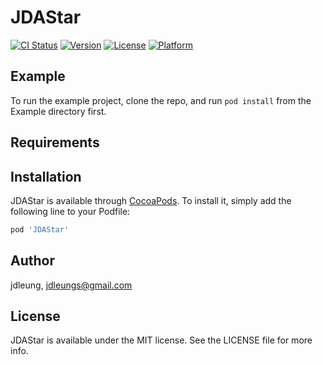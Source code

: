 # JDAStar

[![CI Status](https://img.shields.io/travis/jdleung/JDAStar.svg?style=flat)](https://travis-ci.org/jdleung/JDAStar)
[![Version](https://img.shields.io/cocoapods/v/JDAStar.svg?style=flat)](https://cocoapods.org/pods/JDAStar)
[![License](https://img.shields.io/cocoapods/l/JDAStar.svg?style=flat)](https://cocoapods.org/pods/JDAStar)
[![Platform](https://img.shields.io/cocoapods/p/JDAStar.svg?style=flat)](https://cocoapods.org/pods/JDAStar)

## Example

To run the example project, clone the repo, and run `pod install` from the Example directory first.

## Requirements

## Installation

JDAStar is available through [CocoaPods](https://cocoapods.org). To install
it, simply add the following line to your Podfile:

```ruby
pod 'JDAStar'
```

## Author

jdleung, jdleungs@gmail.com

## License

JDAStar is available under the MIT license. See the LICENSE file for more info.

